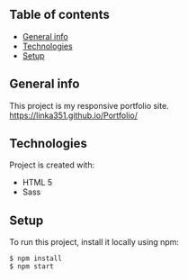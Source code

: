 ## Table of contents
* [General info](#general-info)
* [Technologies](#technologies)
* [Setup](#setup)

## General info
This project is my responsive portfolio site.
https://linka351.github.io/Portfolio/
	
## Technologies
Project is created with:
* HTML 5
* Sass
	
## Setup
To run this project, install it locally using npm:

```
$ npm install
$ npm start
```
